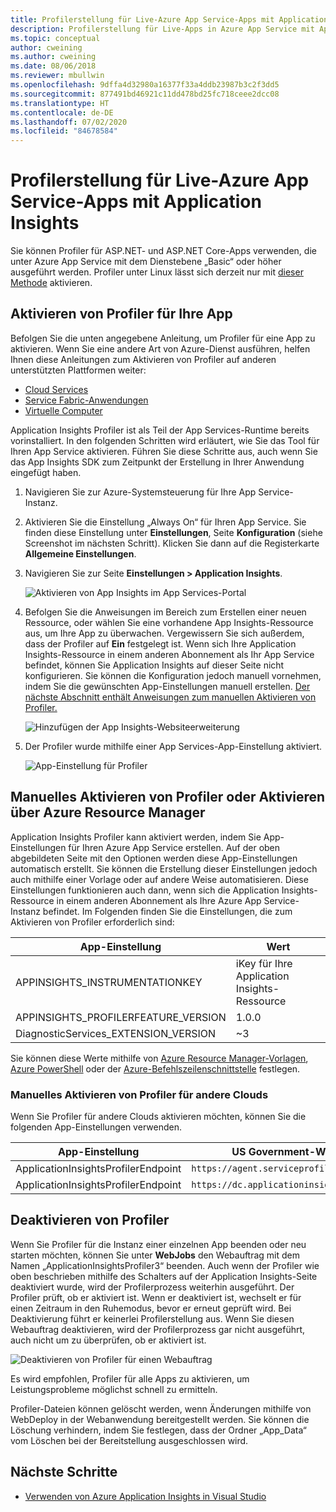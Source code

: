 ```yaml
---
title: Profilerstellung für Live-Azure App Service-Apps mit Application Insights | Microsoft-Dokumentation
description: Profilerstellung für Live-Apps in Azure App Service mit Application Insights Profiler
ms.topic: conceptual
author: cweining
ms.author: cweining
ms.date: 08/06/2018
ms.reviewer: mbullwin
ms.openlocfilehash: 9dffa4d32980a16377f33a4ddb23987b3c2f3dd5
ms.sourcegitcommit: 877491bd46921c11dd478bd25fc718ceee2dcc08
ms.translationtype: HT
ms.contentlocale: de-DE
ms.lasthandoff: 07/02/2020
ms.locfileid: "84678584"
---
```

# <a name="profile-live-azure-app-service-apps-with-application-insights"></a>Profilerstellung für Live-Azure App Service-Apps mit Application Insights

Sie können Profiler für ASP.NET- und ASP.NET Core-Apps verwenden, die unter Azure App Service mit dem Dienstebene „Basic“ oder höher ausgeführt werden. Profiler unter Linux lässt sich derzeit nur mit [dieser Methode](profiler-aspnetcore-linux.md) aktivieren.

## <a name="enable-profiler-for-your-app"></a><a id="installation"></a> Aktivieren von Profiler für Ihre App
Befolgen Sie die unten angegebene Anleitung, um Profiler für eine App zu aktivieren. Wenn Sie eine andere Art von Azure-Dienst ausführen, helfen Ihnen diese Anleitungen zum Aktivieren von Profiler auf anderen unterstützten Plattformen weiter:
* [Cloud Services](../../azure-monitor/app/profiler-cloudservice.md?toc=/azure/azure-monitor/toc.json)
* [Service Fabric-Anwendungen](../../azure-monitor/app/profiler-servicefabric.md?toc=/azure/azure-monitor/toc.json)
* [Virtuelle Computer](../../azure-monitor/app/profiler-vm.md?toc=/azure/azure-monitor/toc.json)

Application Insights Profiler ist als Teil der App Services-Runtime bereits vorinstalliert. In den folgenden Schritten wird erläutert, wie Sie das Tool für Ihren App Service aktivieren. Führen Sie diese Schritte aus, auch wenn Sie das App Insights SDK zum Zeitpunkt der Erstellung in Ihrer Anwendung eingefügt haben.

1. Navigieren Sie zur Azure-Systemsteuerung für Ihre App Service-Instanz.
1. Aktivieren Sie die Einstellung „Always On“ für Ihren App Service. Sie finden diese Einstellung unter **Einstellungen**, Seite **Konfiguration** (siehe Screenshot im nächsten Schritt). Klicken Sie dann auf die Registerkarte **Allgemeine Einstellungen**.
1. Navigieren Sie zur Seite **Einstellungen > Application Insights**.

   ![Aktivieren von App Insights im App Services-Portal](./media/profiler/AppInsights-AppServices.png)

1. Befolgen Sie die Anweisungen im Bereich zum Erstellen einer neuen Ressource, oder wählen Sie eine vorhandene App Insights-Ressource aus, um Ihre App zu überwachen. Vergewissern Sie sich außerdem, dass der Profiler auf **Ein** festgelegt ist. Wenn sich Ihre Application Insights-Ressource in einem anderen Abonnement als Ihr App Service befindet, können Sie Application Insights auf dieser Seite nicht konfigurieren. Sie können die Konfiguration jedoch manuell vornehmen, indem Sie die gewünschten App-Einstellungen manuell erstellen. [Der nächste Abschnitt enthält Anweisungen zum manuellen Aktivieren von Profiler.](#enable-profiler-manually-or-with-azure-resource-manager) 

   ![Hinzufügen der App Insights-Websiteerweiterung][Enablement UI]

1. Der Profiler wurde mithilfe einer App Services-App-Einstellung aktiviert.

    ![App-Einstellung für Profiler][profiler-app-setting]

## <a name="enable-profiler-manually-or-with-azure-resource-manager"></a>Manuelles Aktivieren von Profiler oder Aktivieren über Azure Resource Manager
Application Insights Profiler kann aktiviert werden, indem Sie App-Einstellungen für Ihren Azure App Service erstellen. Auf der oben abgebildeten Seite mit den Optionen werden diese App-Einstellungen automatisch erstellt. Sie können die Erstellung dieser Einstellungen jedoch auch mithilfe einer Vorlage oder auf andere Weise automatisieren. Diese Einstellungen funktionieren auch dann, wenn sich die Application Insights-Ressource in einem anderen Abonnement als Ihre Azure App Service-Instanz befindet.
Im Folgenden finden Sie die Einstellungen, die zum Aktivieren von Profiler erforderlich sind:

|App-Einstellung    | Wert    |
|---------------|----------|
|APPINSIGHTS_INSTRUMENTATIONKEY         | iKey für Ihre Application Insights-Ressource    |
|APPINSIGHTS_PROFILERFEATURE_VERSION | 1.0.0 |
|DiagnosticServices_EXTENSION_VERSION | ~3 |


Sie können diese Werte mithilfe von [Azure Resource Manager-Vorlagen](../../azure-monitor/app/azure-web-apps.md#app-service-application-settings-with-azure-resource-manager), [Azure PowerShell](https://docs.microsoft.com/powershell/module/az.websites/set-azwebapp) oder der [Azure-Befehlszeilenschnittstelle](https://docs.microsoft.com/cli/azure/webapp/config/appsettings?view=azure-cli-latest) festlegen.

### <a name="enabling-profiler-for-other-clouds-manually"></a>Manuelles Aktivieren von Profiler für andere Clouds

Wenn Sie Profiler für andere Clouds aktivieren möchten, können Sie die folgenden App-Einstellungen verwenden.

|App-Einstellung    | US Government-Werte| China-Cloud |   
|---------------|---------------------|-------------|
|ApplicationInsightsProfilerEndpoint         | `https://agent.serviceprofiler.azure.us`    | `https://profiler.applicationinsights.azure.cn` |
|ApplicationInsightsProfilerEndpoint | `https://dc.applicationinsights.us` | `https://dc.applicationinsights.azure.cn` |

## <a name="disable-profiler"></a>Deaktivieren von Profiler

Wenn Sie Profiler für die Instanz einer einzelnen App beenden oder neu starten möchten, können Sie unter **WebJobs** den Webauftrag mit dem Namen „ApplicationInsightsProfiler3“ beenden. Auch wenn der Profiler wie oben beschrieben mithilfe des Schalters auf der Application Insights-Seite deaktiviert wurde, wird der Profilerprozess weiterhin ausgeführt. Der Profiler prüft, ob er aktiviert ist. Wenn er deaktiviert ist, wechselt er für einen Zeitraum in den Ruhemodus, bevor er erneut geprüft wird. Bei Deaktivierung führt er keinerlei Profilerstellung aus. Wenn Sie diesen Webauftrag deaktivieren, wird der Profilerprozess gar nicht ausgeführt, auch nicht um zu überprüfen, ob er aktiviert ist.

  ![Deaktivieren von Profiler für einen Webauftrag][disable-profiler-webjob]

Es wird empfohlen, Profiler für alle Apps zu aktivieren, um Leistungsprobleme möglichst schnell zu ermitteln.

Profiler-Dateien können gelöscht werden, wenn Änderungen mithilfe von WebDeploy in der Webanwendung bereitgestellt werden. Sie können die Löschung verhindern, indem Sie festlegen, dass der Ordner „App_Data“ vom Löschen bei der Bereitstellung ausgeschlossen wird. 


## <a name="next-steps"></a>Nächste Schritte

* [Verwenden von Azure Application Insights in Visual Studio](https://docs.microsoft.com/azure/application-insights/app-insights-visual-studio)

[Enablement UI]: ./media/profiler/Enablement_UI.png
[profiler-app-setting]:./media/profiler/profiler-app-setting.png
[disable-profiler-webjob]: ./media/profiler/disable-profiler-webjob.png
